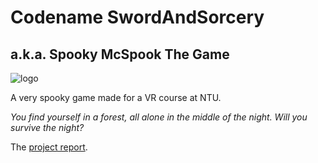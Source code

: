 # Codename SwordAndSorcery
## a.k.a. Spooky McSpook The Game
![logo](https://raw.githubusercontent.com/mindietea/SwordAndSorcery/mapdesign/Assets/Art/Original%20Art/logo_blackground.png?token=AIdAK71nZ_nkqpiVvrStYzHa-fQD0WUhks5cd495wA%3D%3D)

A very spooky game made for a VR course at NTU.

*You find yourself in a forest, all alone in the middle of the night. Will you survive the night?*

The [project report](https://docs.google.com/document/d/149m9QXsoLdwGF1icXvN99Y7LMT6cRnrdPD4GJsB9dLs/edit?usp=sharing).
